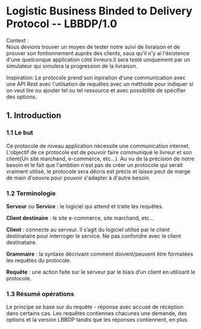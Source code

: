 # Logistic Business Binded to Delivery Protocol -- LBBDP/1.0

Context :  
Nous devions trouver un moyen de tester notre suivi de livraison et de prouver son fontionnement auprès des clients, saus qu'il n'y ai l'éxistence d'une quelconque application côté livreurs.Il sera testé uniquement par un simulateur qui simulera la progression de la livraison. 

Inspiration:
Le protocole prend son inpiration d'une communication avec une API Rest avec l'utilsation de requêtes avec un méthode pour indiquer si on veut lire ou ajouter tel ou tel ressource et avec possibilité de spécifier des options. 


## 1.   Introduction

### 1.1 Le but

Ce protocole de niveau application nécessite une communication internet.
L'objectif de ce protocole est de pouvoir faire communiqué le livreur et son client(Un site marchand, e-commerce, etc...). Au vu de la précision de notre besoin et le fait que l'ambtion n'est pas de créer un protocole qui serait vraiment utilisé, le protocole sera décris est précis et laisse peut de marge de main d'oeuvre pour pouvoir s'adapter à d'autre besoin.


### 1.2 Terminologie

**Serveur** ou **Service** : le logiciel qui attend et traite les requêtes.  

**Client destinaire** : le site e-commerce, site marchand, etc...  

**Client** : connecte au serveur. Il s’agit du logiciel utilisé par le client destinataire pour interroger le service. Ne pas confondre avec le client destinataire.   

**Grammaire** :   la syntaxe décrivant comment doivent/peuvent être formatées les
requêtes du protocole.  

**Requête** : une action faite sur le serveur par le biais d’un client en utilisant le protocole.  

### 1.3 Résumé opérations

Le principe se base sur du requête - réponse avec accusé de récéption dans certains cas.
Les requêtes contiennes chacunes une demande, des options et la version LBBDP tandis que les réponses contiennent, en plus.








